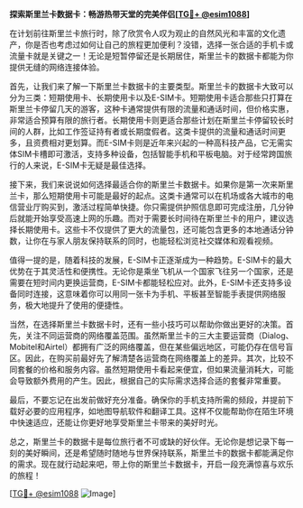 **探索斯里兰卡数据卡：畅游热带天堂的完美伴侣[[TG💪+ @esim1088](https://t.me/s/esim1088)]**

在计划前往斯里兰卡旅行时，除了欣赏令人叹为观止的自然风光和丰富的文化遗产，你是否也考虑过如何让自己的旅程更加便利？没错，选择一张合适的手机卡或流量卡就是关键之一！无论是短暂停留还是长期居住，斯里兰卡的数据卡都能为你提供无缝的网络连接体验。

首先，让我们来了解一下斯里兰卡数据卡的主要类型。斯里兰卡的数据卡大致可以分为三类：短期使用卡、长期使用卡以及E-SIM卡。短期使用卡适合那些只打算在斯里兰卡停留几天的游客，这种卡通常提供有限的流量和通话时间，但价格实惠，非常适合预算有限的旅行者。长期使用卡则更适合那些计划在斯里兰卡停留较长时间的人群，比如工作签证持有者或长期度假者。这类卡提供的流量和通话时间更多，且资费相对更划算。而E-SIM卡则是近年来兴起的一种高科技产品，它无需实体SIM卡槽即可激活，支持多种设备，包括智能手机和平板电脑。对于经常跨国旅行的人来说，E-SIM卡无疑是最佳选择。

接下来，我们来说说如何选择最适合你的斯里兰卡数据卡。如果你是第一次来斯里兰卡，那么短期使用卡可能是最好的起点。这类卡通常可以在机场或各大城市的电信营业厅购买到，激活过程简单快捷。你只需提供护照信息即可完成注册，几分钟后就能开始享受高速上网的乐趣。而对于需要长时间待在斯里兰卡的用户，建议选择长期使用卡。这些卡不仅提供了更大的流量包，还可能包含更多的本地通话分钟数，让你在与家人朋友保持联系的同时，也能轻松浏览社交媒体和观看视频。

值得一提的是，随着科技的发展，E-SIM卡正逐渐成为一种趋势。E-SIM卡的最大优势在于其灵活性和便携性。无论你是乘坐飞机从一个国家飞往另一个国家，还是需要在短时间内更换运营商，E-SIM卡都能轻松应对。此外，E-SIM卡还支持多设备同时连接，这意味着你可以用同一张卡为手机、平板甚至智能手表提供网络服务，极大地提升了使用的便捷性。

当然，在选择斯里兰卡数据卡时，还有一些小技巧可以帮助你做出更好的决策。首先，关注不同运营商的网络覆盖范围。虽然斯里兰卡的三大主要运营商（Dialog、Mobitel和Airtel）都拥有广泛的网络覆盖，但在某些偏远地区，可能仍存在信号盲区。因此，在购买前最好先了解清楚各运营商在网络覆盖上的差异。其次，比较不同套餐的价格和服务内容。虽然短期使用卡看起来便宜，但如果流量消耗大，可能会导致额外费用的产生。因此，根据自己的实际需求选择合适的套餐非常重要。

最后，不要忘记在出发前做好充分准备。确保你的手机支持所需的频段，并提前下载好必要的应用程序，如地图导航软件和翻译工具。这样不仅能帮助你在陌生环境中快速适应，还能让你更好地享受斯里兰卡带来的美好时光。

总之，斯里兰卡的数据卡是每位旅行者不可或缺的好伙伴。无论你是想记录下每一刻的美好瞬间，还是希望随时随地与世界保持联系，斯里兰卡的数据卡都能满足你的需求。现在就行动起来吧，带上你的斯里兰卡数据卡，开启一段充满惊喜与欢乐的旅程！

[[TG💪+ @esim1088](https://t.me/s/esim1088) ![Image](https://i.postimg.cc/4NQfJmqS/Snipaste-2025-05-13-00-14-12.png)]
